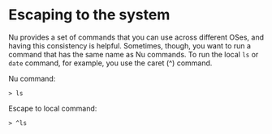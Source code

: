 # Escaping to the system

Nu provides a set of commands that you can use across different OSes, and having this consistency is helpful. Sometimes, though, you want to run a command that has the same name as Nu commands. To run the local `ls` or `date` command, for example, you use the caret (^) command.

Nu command:

```
> ls
```

Escape to local command:

```
> ^ls
```
